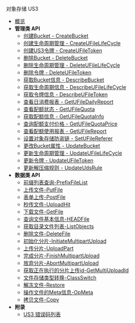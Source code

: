 <div class="sidebar_title icon__ufile">对象存储 US3</div>


- [概览](api/ufile-api/README.md)
- **管理类 API**
    - [创建Bucket - CreateBucket](api/ufile-api/create_bucket)
    - [创建生命周期管理 - CreateUFileLifeCycle](api/ufile-api/create_ufile_life_cycle)
    - [创建US3令牌 - CreateUFileToken](api/ufile-api/create_ufile_token)
    - [删除Bucket - DeleteBucket](api/ufile-api/delete_bucket)
    - [删除生命周期管理 - DeleteUFileLifeCycle](api/ufile-api/delete_ufile_life_cycle)
    - [删除令牌 - DeleteUFileToken](api/ufile-api/delete_ufile_token)
    - [获取Bucket信息 - DescribeBucket](api/ufile-api/describe_bucket)
    - [获取生命周期信息 - DescribeUFileLifeCycle](api/ufile-api/describe_ufile_life_cycle)
    - [获取令牌信息 - DescribeUFileToken](api/ufile-api/describe_ufile_token)
    - [查看日消费报表 - GetUFileDailyReport](api/ufile-api/get_ufile_daily_report)
    - [查看配额状态 - GetUFileQuota](api/ufile-api/get_ufile_quota)
    - [获取配额信息 - GetUFileQuotaInfo](api/ufile-api/get_ufile_quota_info)
    - [查询配额支付价格 - GetUFileQuotaPrice](api/ufile-api/get_ufile_quota_price)
    - [查看配额使用报表 - GetUFileReport](api/ufile-api/get_ufile_report)
    - [设置对象存储防盗链 - SetUFileReferer](api/ufile-api/set_ufile_referer)
    - [更改Bucket属性 - UpdateBucket](api/ufile-api/update_bucket)
    - [更新生命周期管理 - UpdateUFileLifeCycle](api/ufile-api/update_ufile_life_cycle)
    - [更新令牌 - UpdateUFileToken](api/ufile-api/update_ufile_token)
    - [更新解压缩规则 - UpdateUdsRule](api/ufile-api/update_uds_rule)
- **数据类 API**
  * [前缀列表查询-PrefixFileList](api/ufile-api/prefix_file_list)
  * [上传文件-PutFile](api/ufile-api/put_file)
  * [表单上传-PostFile](api/ufile-api/post_file)
  * [秒传文件-UploadHit](api/ufile-api/upload_hit)
  * [下载文件-GetFile](api/ufile-api/get_file)
  * [查询文件基本信息-HEADFile](api/ufile-api/head_file)
  * [获取目录文件列表-ListObjects](api/ufile-api/list_objects)
  * [删除文件-DeleteFile](api/ufile-api/delete_file)
  * [初始化分片-InitiateMultipartUpload](api/ufile-api/initiate_multipart_upload)
  * [上传分片-UploadPart](api/ufile-api/upload_part)
  * [完成分片-FinishMultipartUpload](api/ufile-api/finish_multipart_upload)
  * [放弃分片-AbortMultipartUpload](api/ufile-api/abort_multipart_upload)
  * [获取正在执行的分片上传id-GetMultiUploadId](api/ufile-api/get_multi_upload_id)
  * [文件存储类型转换-ClassSwitch](api/ufile-api/class_switch)
  * [解冻文件-Restore](api/ufile-api/restore)
  * [操作文件的Meta信息-OpMeta](api/ufile-api/op_meta)
  * [拷贝文件-Copy](api/ufile-api/copy)
- **附录**
  - [US3 错误码列表](api/ufile-api/error_code)
